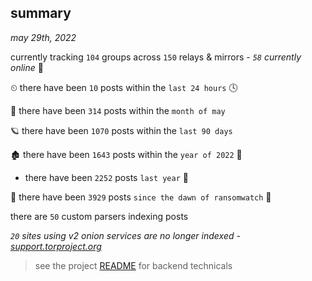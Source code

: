 
## summary
_may 29th, 2022_

currently tracking `104` groups across `150` relays & mirrors - _`58` currently online_ 📡

⏲ there have been `10` posts within the `last 24 hours` 🕓

🦈 there have been `314` posts within the `month of may`

🪐 there have been `1070` posts within the `last 90 days`

🏚 there have been `1643` posts within the `year of 2022` 🚀

- there have been `2252` posts `last year` 📅

🦕 there have been `3929` posts `since the dawn of ransomwatch` 🐣

there are `50` custom parsers indexing posts

_`20` sites using v2 onion services are no longer indexed - [support.torproject.org](https://support.torproject.org/onionservices/v2-deprecation/)_

> see the project [README](https://github.com/jmousqueton/ransomwatch#readme) for backend technicals
